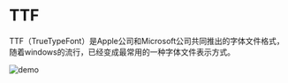 # TTF
TTF（TrueTypeFont）是Apple公司和Microsoft公司共同推出的字体文件格式，随着windows的流行，已经变成最常用的一种字体文件表示方式。

![demo](https://github.com/ykmeory/TTF/blob/master/ttf.jpg "截图")
